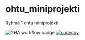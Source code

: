 # ohtu_miniprojekti
Ryhmä 1 ohtu miniprojekti

![GHA workflow badge](https://github.com/hartonenolli/ohtu_miniprojekti/workflows/CI/badge.svg)
[![codecov](https://codecov.io/gh/hartonenolli/ohtu_miniprojekti/branch/main/graph/badge.svg?token=F09JGyBYmZ)](https://codecov.io/gh/hartonenolli/ohtu_miniprojekti)
